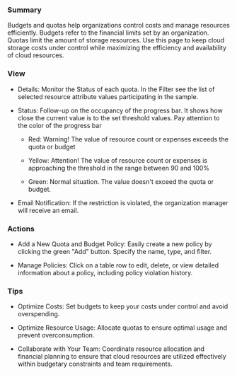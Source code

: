 ### **Summary**

Budgets and quotas help organizations control costs and manage resources efficiently. 
Budgets refer to the financial limits set by an organization. Quotas limit the amount 
of storage resources. Use this page to keep cloud storage costs under control while 
maximizing the efficiency and availability of cloud resources.

### **View**

- Details: Monitor the Status of each quota. In the Filter see the list of selected resource attribute values participating in the sample. 

- Status: Follow-up on the occupancy of the progress bar. It shows how close the current value is to the set threshold values. Pay attention to the color of the progress bar 
 
    - Red: Warning! The value of resource count or expenses exceeds the quota or budget

    - Yellow: Attention! The value of resource count or expenses is approaching the threshold in the range between 90 and 100%
  
    - Green: Normal situation. The value doesn't exceed the quota or budget.

- Email Notification: If the restriction is violated, the organization manager will receive an email.

### **Actions**

- Add a New Quota and Budget Policy: Easily create a new policy by clicking the green "Add" button. Specify the name, type, and filter.

- Manage Policies: Click on a table row to edit, delete, or view detailed information about a policy, including policy violation history.

### **Tips**

- Optimize Costs: Set budgets to keep your costs under control and avoid overspending.

- Optimize Resource Usage: Allocate quotas to ensure optimal usage and prevent overconsumption.

- Collaborate with Your Team: Coordinate resource allocation and financial planning to ensure that cloud resources are utilized effectively within budgetary constraints and team requirements.